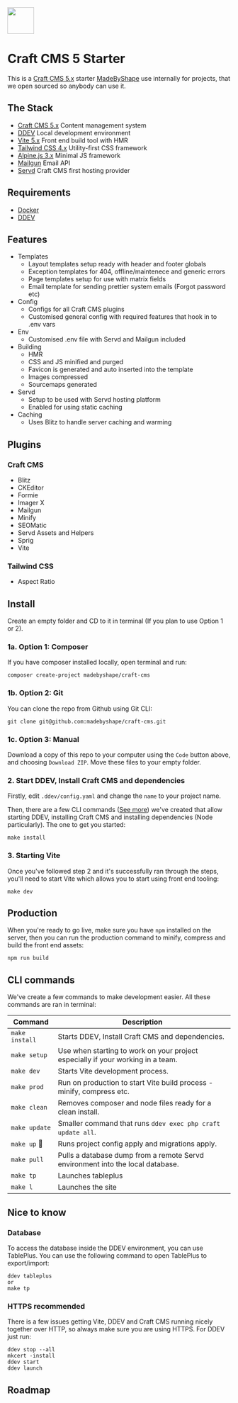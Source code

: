 <img src="https://github.com/madebyshape/craft-cms/blob/master/src/public/images/favicon.png" width="60">

# Craft CMS 5 Starter

This is a [Craft CMS 5.x](https://github.com/craftcms/cms) starter [MadeByShape](https://madebyshape.co.uk) use internally for projects, that we open sourced so anybody can use it.

## The Stack

- [Craft CMS 5.x](https://craftcms.com) Content management system
- [DDEV](https://ddev.com) Local development environment
- [Vite 5.x](https://vitejs.dev) Front end build tool with HMR
- [Tailwind CSS 4.x](https://tailwindcss.com) Utility-first CSS framework
- [Alpine.js 3.x](https://alpinejs.dev/) Minimal JS framework
- [Mailgun](https://www.mailgun.com/) Email API
- [Servd](https://servd.host) Craft CMS first hosting provider

## Requirements

- [Docker](https://www.docker.com)
- [DDEV](https://ddev.com)

## Features

- Templates
    - Layout templates setup ready with header and footer globals
    - Exception templates for 404, offline/maintenece and generic errors
    - Page templates setup for use with matrix fields
    - Email template for sending prettier system emails (Forgot password etc)
- Config
    - Configs for all Craft CMS plugins
    - Customised general config with required features that hook in to .env vars
- Env
    - Customised .env file with Servd and Mailgun included
- Building
    - HMR
    - CSS and JS minified and purged
    - Favicon is generated and auto inserted into the template
    - Images compressed
    - Sourcemaps generated
- Servd
    - Setup to be used with Servd hosting platform
    - Enabled for using static caching
- Caching
    - Uses Blitz to handle server caching and warming

## Plugins

### Craft CMS

- Blitz
- CKEditor
- Formie
- Imager X
- Mailgun
- Minify
- SEOMatic
- Servd Assets and Helpers
- Sprig
- Vite

### Tailwind CSS

- Aspect Ratio

## Install

Create an empty folder and CD to it in terminal (If you plan to use Option 1 or 2).

### 1a. Option 1: Composer

If you have composer installed locally, open terminal and run:

```shell
composer create-project madebyshape/craft-cms
```

### 1b. Option 2: Git

You can clone the repo from Github using Git CLI:

```shell
git clone git@github.com:madebyshape/craft-cms.git
```

### 1c. Option 3: Manual

Download a copy of this repo to your computer using the `Code` button above, and choosing `Download ZIP`. Move these files to your empty folder.

### 2. Start DDEV, Install Craft CMS and dependencies

Firstly, edit `.ddev/config.yaml` and change the `name` to your project name.

Then, there are a few CLI commands ([See more](#cli-commands)) we've created that allow starting DDEV, installing Craft CMS and installing dependencies (Node particularly). The one to get you started:

```shell
make install
```

### 3. Starting Vite

Once you've followed step 2 and it's successfully ran through the steps, you'll need to start Vite which allows you to start using front end tooling:

```shell
make dev
```

## Production

When you're ready to go live, make sure you have `npm` installed on the server, then you can run the production command to minify, compress and build the front end assets:

```shell
npm run build
```

## CLI commands

We've create a few commands to make development easier. All these commands are ran in terminal:

| Command | Description |
| -------- | ------- |
| `make install` | Starts DDEV, Install Craft CMS and dependencies. |
| `make setup` | Use when starting to work on your project especially if your working in a team. |
| `make dev` | Starts Vite development process. |
| `make prod` | Run on production to start Vite build process - minify, compress etc. |
| `make clean` | Removes composer and node files ready for a clean install. |
| `make update` | Smaller command that runs `ddev exec php craft update all`. |
| `make up` 💅 | Runs project config apply and migrations apply. |
| `make pull` | Pulls a database dump from a remote Servd environment into the local database. |
| `make tp` | Launches tableplus |
| `make l` | Launches the site |

## Nice to know

### Database

To access the database inside the DDEV environment, you can use TablePlus. You can use the following command to open TablePlus to export/import:

```shell
ddev tableplus 
or 
make tp
```

### HTTPS recommended

There is a few issues getting Vite, DDEV and Craft CMS running nicely together over HTTP, so always make sure you are using HTTPS. For DDEV just run:

```shell
ddev stop --all
mkcert -install
ddev start
ddev launch
```

## Roadmap
